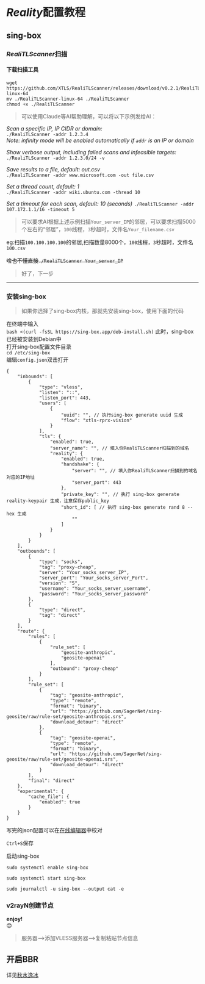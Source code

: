 # *Reality*配置教程

## sing-box

### *RealiTLScanner*扫描

#### 下载扫描工具

```
wget https://github.com/XTLS/RealiTLScanner/releases/download/v0.2.1/RealiTLScanner-linux-64
mv ./RealiTLScanner-linux-64 ./RealiTLScanner  
chmod +x ./RealiTLScanner
```

> 可以使用Claude等AI帮助理解，可以将以下示例发给AI：

*Scan a specific IP, IP CIDR or domain:*  
`./RealiTLScanner -addr 1.2.3.4`  
*Note: infinity mode will be enabled automatically if `addr` is an IP or domain*  

*Show verbose output, including failed scans and infeasible targets:*  
`./RealiTLScanner -addr 1.2.3.0/24 -v`

*Save results to a file, default: out.csv*  
`./RealiTLScanner -addr www.microsoft.com -out file.csv`

*Set a thread count, default: 1*  
`./RealiTLScanner -addr wiki.ubuntu.com -thread 10`

*Set a timeout for each scan, default: 10 (seconds)*
`./RealiTLScanner -addr 107.172.1.1/16 -timeout 5`

> 可以要求AI根据上述示例扫描`Your_server_IP`的邻居，可以要求扫描5000个左右的“邻居”，`100`线程，`3`秒超时，文件名`Your_filename.csv`

eg:扫描`100.100.100.100`的邻居,扫描数量8000个，`100`线程，`3`秒超时，文件名`100.csv`

~~啥也不懂直接`./RealiTLScanner Your_server_IP`~~  

> 好了，下一步

---  

### 安装sing-box

> 如果你选择了sing-box内核，那就先安装sing-box，使用下面的代码

在终端中输入  
```bash <(curl -fsSL https://sing-box.app/deb-install.sh)```
此时，sing-box已经被安装到Debian中  
打开sing-box配置文件目录  
```cd /etc/sing-box```  
编辑`config.json`双击打开  

```
{
    "inbounds": [
        {
            "type": "vless",
            "listen": "::",
            "listen_port": 443,
            "users": [
                {
                    "uuid": "", // 执行sing-box generate uuid 生成
                    "flow": "xtls-rprx-vision"
                }
            ],
            "tls": {
                "enabled": true,
                "server_name": "", // 填入你RealiTLScanner扫描到的域名
                "reality": {
                    "enabled": true,
                    "handshake": {
                        "server": "", // 填入你RealiTLScanner扫描到的域名对应的IP地址
                        "server_port": 443
                    },
                    "private_key": "", // 执行 sing-box generate reality-keypair 生成，注意保存public_key
                    "short_id": [ // 执行 sing-box generate rand 8 --hex 生成
                        ""
                    ]
                }
            }
        }
    ],
    "outbounds": [
        {
            "type": "socks",
            "tag": "proxy-cheap",
            "server": "Your_socks_server_IP",
            "server_port": "Your_socks_server_Port",
            "version": "5",
            "username": "Your_socks_server_username",
            "password": "Your_socks_server_password"
        },
        {
            "type": "direct",
            "tag": "direct"
        }
    ],
    "route": {
        "rules": [
            {
                "rule_set": [
                    "geosite-anthropic",
                    "geosite-openai"
                ],
                "outbound": "proxy-cheap"
            }
        ],
        "rule_set": [
            {
                "tag": "geosite-anthropic",
                "type": "remote",
                "format": "binary",
                "url": "https://github.com/SagerNet/sing-geosite/raw/rule-set/geosite-anthropic.srs",
                "download_detour": "direct"
            },
            {
                "tag": "geosite-openai",
                "type": "remote",
                "format": "binary",
                "url": "https://github.com/SagerNet/sing-geosite/raw/rule-set/geosite-openai.srs",
                "download_detour": "direct"
            }
        ],
        "final": "direct"
    },
    "experimental": {
        "cache_file": {
            "enabled": true
        }
    }
}
```
写完的json配置可以在[在线编辑器](https://jsonlint.com/)中校对  

`Ctrl+S`保存

启动sing-box

`sudo systemctl enable sing-box`

`sudo systemctl start sing-box`

`sudo journalctl -u sing-box --output cat -e`

### v2rayN创建节点  
**enjoy!**  
😊  

> 服务器-->添加VLESS服务器-->复制粘贴节点信息

## 开启BBR  
详见[秋水逸冰](https://teddysun.com/489.html)